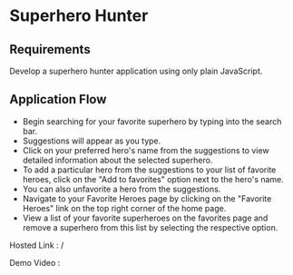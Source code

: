 # Superhero Hunter

## Requirements
Develop a superhero hunter application using only plain JavaScript.

## Application Flow
- Begin searching for your favorite superhero by typing into the search bar.
- Suggestions will appear as you type.
- Click on your preferred hero's name from the suggestions to view detailed information about the selected superhero.
- To add a particular hero from the suggestions to your list of favorite heroes, click on the "Add to favorites" option next to the hero's name.
- You can also unfavorite a hero from the suggestions.
- Navigate to your Favorite Heroes page by clicking on the "Favorite Heroes" link on the top right corner of the home page.
- View a list of your favorite superheroes on the favorites page and remove a superhero from this list by selecting the respective option.

Hosted Link : /

Demo Video : 


